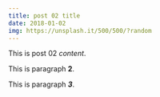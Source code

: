 ```yaml
---
title: post 02 title
date: 2018-01-02
img: https://unsplash.it/500/500/?random
---
```

This is post 02 *content*.

This is paragraph **2**.

This is paragraph ***3***.
